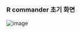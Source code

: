 <h3>R commander 초기 화면</h3>

![image](https://user-images.githubusercontent.com/90611796/153711952-6fe506b7-3468-4935-9a45-0103a3c2e86b.png)

